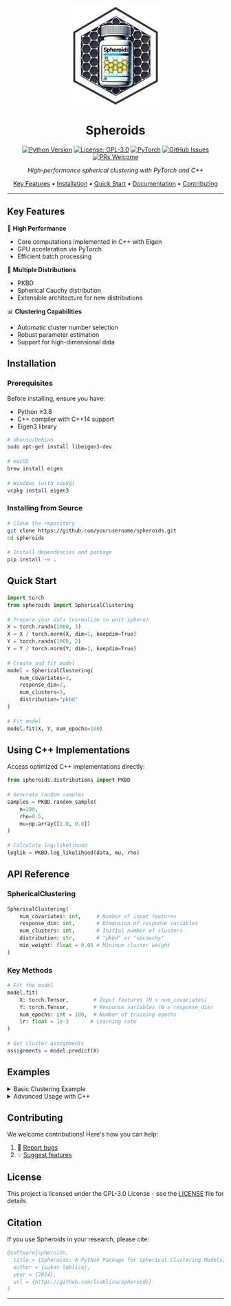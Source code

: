 <div align="center">
  <img src="spheroids/misc/Logos/Spheroids1.png" alt="Spheroids Logo" width="200"/>

  # Spheroids

  [![Python Version](https://img.shields.io/badge/python-3.8%2B-blue.svg)](https://www.python.org/downloads/)
  [![License: GPL-3.0](https://img.shields.io/badge/License-GPL%203.0-blue.svg)](https://opensource.org/licenses/GPL-3.0)
  [![PyTorch](https://img.shields.io/badge/PyTorch-%23EE4C2C.svg?&logo=PyTorch&logoColor=white)](https://pytorch.org/)
  [![GitHub Issues](https://img.shields.io/github/issues/lsablica/spheroids.svg)](https://github.com/lsablica/spheroids/issues)
  [![PRs Welcome](https://img.shields.io/badge/PRs-welcome-brightgreen.svg)](http://makeapullrequest.com)

  *High-performance spherical clustering with PyTorch and C++*

  [Key Features](#key-features) •
  [Installation](#installation) •
  [Quick Start](#quick-start) •
  [Documentation](#documentation) •
  [Contributing](#contributing)

</div>

---

## Key Features  

🚀 **High Performance**
- Core computations implemented in C++ with Eigen
- GPU acceleration via PyTorch
- Efficient batch processing

🎯 **Multiple Distributions**
- PKBD 
- Spherical Cauchy distribution
- Extensible architecture for new distributions

📊 **Clustering Capabilities**
- Automatic cluster number selection
- Robust parameter estimation
- Support for high-dimensional data

## Installation

### Prerequisites

Before installing, ensure you have:

- Python ≥3.8
- C++ compiler with C++14 support
- Eigen3 library

```bash
# Ubuntu/Debian
sudo apt-get install libeigen3-dev

# macOS
brew install eigen

# Windows (with vcpkg)
vcpkg install eigen3
```

### Installing from Source

```bash
# Clone the repository
git clone https://github.com/yourusername/spheroids.git
cd spheroids

# Install dependencies and package
pip install -e .
```

## Quick Start

```python
import torch
from spheroids import SphericalClustering

# Prepare your data (normalize to unit sphere)
X = torch.randn(1000, 3)
X = X / torch.norm(X, dim=1, keepdim=True)
Y = torch.randn(1000, 2)
Y = Y / torch.norm(Y, dim=1, keepdim=True)

# Create and fit model
model = SphericalClustering(
    num_covariates=3,
    response_dim=2,
    num_clusters=3,
    distribution="pkbd"
)

# Fit model
model.fit(X, Y, num_epochs=100)
```

## Using C++ Implementations

Access optimized C++ implementations directly:

```python
from spheroids.distributions import PKBD

# Generate random samples
samples = PKBD.random_sample(
    n=100,
    rho=0.5,
    mu=np.array([1.0, 0.0])
)

# Calculate log-likelihood
loglik = PKBD.log_likelihood(data, mu, rho)
```

## API Reference

### SphericalClustering

```python
SphericalClustering(
    num_covariates: int,     # Number of input features
    response_dim: int,       # Dimension of response variables
    num_clusters: int,       # Initial number of clusters
    distribution: str,       # "pkbd" or "spcauchy"
    min_weight: float = 0.05 # Minimum cluster weight
)
```

### Key Methods

```python
# Fit the model
model.fit(
    X: torch.Tensor,        # Input features (N x num_covariates)
    Y: torch.Tensor,        # Response variables (N x response_dim)
    num_epochs: int = 100,  # Number of training epochs
    lr: float = 1e-3       # Learning rate
)

# Get cluster assignments
assignments = model.predict(X)
```

## Examples

<details>
<summary>Basic Clustering Example</summary>

```python
import torch
from spheroids import SphericalClustering

# Create model
model = SphericalClustering(
    num_covariates=3,
    response_dim=2,
    num_clusters=3
)

# Fit and predict
model.fit(X, Y)
clusters = model.predict(X)
```
</details>

<details>
<summary>Advanced Usage with C++</summary>

```python
from spheroids.distributions import PKBD, SphericalCauchy

# PKBD distribution
pkbd_samples = PKBD.random_sample(1000, 0.5, mu)
pkbd_loglik = PKBD.log_likelihood(data, mu, rho)

# Spherical Cauchy distribution
scauchy_samples = SphericalCauchy.random_sample(1000, 0.5, mu)
scauchy_loglik = SphericalCauchy.log_likelihood(data, mu, rho)
```
</details>

## Contributing

We welcome contributions! Here's how you can help:

1. 🐛 [Report bugs](https://github.com/lsablica/spheroids/issues)
2. 💡 [Suggest features](https://github.com/lsablica/spheroids/issues)


## License

This project is licensed under the GPL-3.0 License - see the [LICENSE](LICENSE) file for details.

## Citation

If you use Spheroids in your research, please cite:

```bibtex
@software{spheroids,
  title = {Spheroids: A Python Package for Spherical Clustering Models},
  author = {Lukas Sablica},
  year = {2024},
  url = {https://github.com/lsablica/spheroids}
}
```

---
